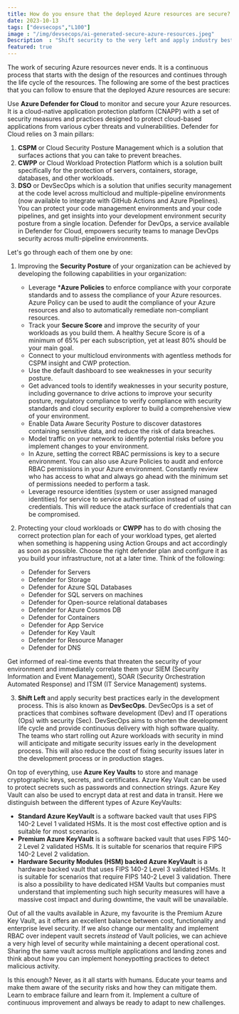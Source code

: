 ```yaml
---
title: How do you ensure that the deployed Azure resources are secure?
date: 2023-10-13
tags: ["devsecops","L100"]
image : "/img/devsecops/ai-generated-secure-azure-resources.jpeg"
Description  : "Shift security to the very left and apply industry best practices"
featured: true
---
```


The work of securing Azure resources never ends. It is a continuous process that starts with the design of the resources and continues through the life cycle of the resources. The following are some of the best practices that you can follow to ensure that the deployed Azure resources are secure:

Use **Azure Defender for Cloud** to monitor and secure your Azure resources. It is a cloud-native application protection platform (CNAPP) with a set of security measures and practices designed to protect cloud-based applications from various cyber threats and vulnerabilities. Defender for Cloud relies on 3 main pillars:
  1. **CSPM** or Cloud Security Posture Management which is a solution that surfaces actions that you can take to prevent breaches.
  2. **CWPP** or Cloud Workload Protection Platform which is a solution built specifically for the protection of servers, containers, storage, databases, and other workloads.
  3. **DSO** or DevSecOps which is a solution that unifies security management at the code level across multicloud and multiple-pipeline environments (now available to integrate with GitHub Actions and Azure Pipelines). You can protect your code management environments and your code pipelines, and get insights into your development environment security posture from a single location. Defender for DevOps, a service available in Defender for Cloud, empowers security teams to manage DevOps security across multi-pipeline environments.

Let's go through each of them one by one:

1. Improving the **Security Posture** of your organization can be achieved by developing the following capabilities in your organization:
    - Leverage ***Azure Policies** to enforce compliance with your corporate standards and to assess the compliance of your Azure resources. Azure Policy can be used to audit the compliance of your Azure resources and also to automatically remediate non-compliant resources.
    - Track your **Secure Score** and improve the security of your workloads as you build them. A healthy Secure Score is of a minimum of 65% per each subscription, yet at least 80% should be your main goal.
    - Connect to your multicloud environments with agentless methods for CSPM insight and CWP protection.
    - Use the default dashboard to see weaknesses in your security posture.
    - Get advanced tools to identify weaknesses in your security posture, including governance to drive actions to improve your security posture, regulatory compliance to verify compliance with security standards and cloud security explorer to build a comprehensive view of your environment.
    - Enable Data Aware Security Posture to discover datastores containing sensitive data, and reduce the risk of data breaches.
    - Model traffic on your network to identify potential risks before you implement changes to your environment.
    - In Azure, setting the correct RBAC permissions is key to a secure environment. You can also use Azure Policies to audit and enforce RBAC permissions in your Azure environment. Constantly review who has access to what and always go ahead with the minimum set of permissions needed to perform a task.
    - Leverage resource identities (system or user assigned managed identities) for service to service authentication instead of using credentials. This will reduce the atack surface of credentials that can be compromised.

2. Protecting your cloud workloads or **CWPP** has to do with chosing the correct protection plan for each of your workload types, get alerted when something is happening using Action Groups and act accordingly as soon as possible.
Choose the right defender plan and configure it as you build your infrastructure, not at a later time. Think of the following:
    - Defender for Servers
    - Defender for Storage
    - Defender for Azure SQL Databases
    - Defender for SQL servers on machines
    - Defender for Open-source relational databases
    - Defender for Azure Cosmos DB
    - Defender for Containers
    - Defender for App Service
    - Defender for Key Vault
    - Defender for Resource Manager
    - Defender for DNS

Get informed of real-time events that threaten the security of your environment and immediately correlate them your SIEM (Security Information and Event Management), SOAR (Security Orchestration Automated Response) and ITSM (IT Service Management) systems.

3. **Shift Left** and apply security best practices early in the development process. This is also known as **DevSecOps**. DevSecOps is a set of practices that combines software development (Dev) and IT operations (Ops) with security (Sec). DevSecOps aims to shorten the development life cycle and provide continuous delivery with high software quality. The teams who start rolling out Azure workloads with security in mind will anticipate and mitigate security issues early in the development process. This will also reduce the cost of fixing security issues later in the development process or in production stages.

On top of everything, use **Azure Key Vaults** to store and manage cryptographic keys, secrets, and certificates. Azure Key Vault can be used to protect secrets such as passwords and connection strings. Azure Key Vault can also be used to encrypt data at rest and data in transit. Here we distinguish between the different types of Azure KeyVaults:
- **Standard Azure KeyVault** is a software backed vault that uses FIPS 140-2 Level 1 validated HSMs. It is the most cost effective option and is suitable for most scenarios.
- **Premium Azure KeyVault** is a software backed vault that uses FIPS 140-2 Level 2 validated HSMs. It is suitable for scenarios that require FIPS 140-2 Level 2 validation.
- **Hardware Security Modules (HSM) backed Azure KeyVault** is a hardware backed vault that uses FIPS 140-2 Level 3 validated HSMs. It is suitable for scenarios that require FIPS 140-2 Level 3 validation. There is also a possibility to have dedicated HSM Vaults but companies must understand that implementing such high security measures will have a massive cost impact and during downtime, the vault will be unavailable.

Out of all the vaults available in Azure, my favourite is the Premium Azure Key Vault, as it offers an excellent balance between cost, functionality and enterprise level security. If we also change our mentality and implement RBAC over indepent vault secrets _instead_ of Vault policies, we can achieve a very high level of security while maintaining a decent operational cost. Sharing the same vault across multiple applications and landing zones and think about how you can implement honeypotting practices to detect malicious activity.

Is this enough? Never, as it all starts with humans. Educate your teams and make them aware of the security risks and how they can mitigate them. Learn to embrace failure and learn from it. Implement a culture of continuous improvement and always be ready to adapt to new challenges.
